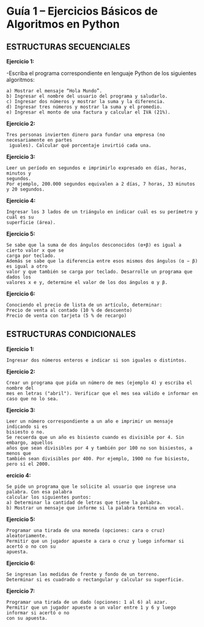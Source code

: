 # Guía 1 – Ejercicios Básicos de Algoritmos en Python

## ESTRUCTURAS SECUENCIALES

**Ejercicio 1:**

  -Escriba el programa correspondiente en lenguaje Python de los siguientes algoritmos:

    a) Mostrar el mensaje “Hola Mundo”.
    b) Ingresar el nombre del usuario del programa y saludarlo.
    c) Ingresar dos números y mostrar la suma y la diferencia.
    d) Ingresar tres números y mostrar la suma y el promedio.
    e) Ingresar el monto de una factura y calcular el IVA (21%).
    
**Ejercicio 2:**

    Tres personas invierten dinero para fundar una empresa (no necesariamente en partes
     iguales). Calcular qué porcentaje invirtió cada una.
   
**Ejercicio 3:**

    Leer un período en segundos e imprimirlo expresado en días, horas, minutos y
    segundos.
    Por ejemplo, 200.000 segundos equivalen a 2 días, 7 horas, 33 minutos y 20 segundos.

**Ejercicio 4:**

    Ingresar los 3 lados de un triángulo en indicar cuál es su perímetro y cuál es su
    superficie (área).

**Ejercicio 5:**

    Se sabe que la suma de dos ángulos desconocidos (α+β) es igual a cierto valor x que se
    carga por teclado.
    Además se sabe que la diferencia entre esos mismos dos ángulos (α − β) es igual a otro
    valor y que también se carga por teclado. Desarrolle un programa que dados los
    valores x e y, determine el valor de los dos ángulos α y β.

**Ejercicio 6:**

    Conociendo el precio de lista de un artículo, determinar:
    Precio de venta al contado (10 % de descuento)
    Precio de venta con tarjeta (5 % de recargo)

## ESTRUCTURAS CONDICIONALES
**Ejercicio 1:**

    Ingresar dos números enteros e indicar si son iguales o distintos.

**Ejercicio 2:**

    Crear un programa que pida un número de mes (ejemplo 4) y escriba el nombre del
    mes en letras ("abril"). Verificar que el mes sea válido e informar en caso que no lo sea.
    
**Ejercicio 3:**

    Leer un número correspondiente a un año e imprimir un mensaje indicando si es
    bisiesto o no.
    Se recuerda que un año es bisiesto cuando es divisible por 4. Sin embargo, aquellos
    años que sean divisibles por 4 y también por 100 no son bisiestos, a menos que
    también sean divisibles por 400. Por ejemplo, 1900 no fue bisiesto, pero sí el 2000.
    
**ercicio 4:**

    Se pide un programa que le solicite al usuario que ingrese una palabra. Con esa palabra
    calcular los siguientes puntos:
    a) Determinar la cantidad de letras que tiene la palabra.
    b) Mostrar un mensaje que informe si la palabra termina en vocal.
    
**Ejercicio 5:**

    Programar una tirada de una moneda (opciones: cara o cruz) aleatoriamente.
    Permitir que un jugador apueste a cara o cruz y luego informar si acertó o no con su
    apuesta.
    
**Ejercicio 6:**

    Se ingresan las medidas de frente y fondo de un terreno.
    Determinar si es cuadrado o rectangular y calcular su superficie.
    
**Ejercicio 7:**

    Programar una tirada de un dado (opciones: 1 al 6) al azar.
    Permitir que un jugador apueste a un valor entre 1 y 6 y luego informar si acertó o no
    con su apuesta.

